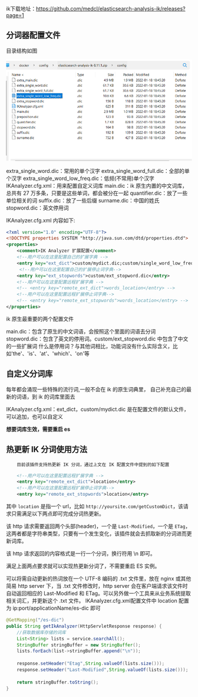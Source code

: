 ik下载地址：https://github.com/medcl/elasticsearch-analysis-ik/releases?page=1
## 分词器配置文件
目录结构如图

![](img/2024-02-28-00-34-39.png)

extra_single_word.dic：常用的单个汉字
extra_single_word_full.dic：全部的单个汉字
extra_single_word_low_freq.dic：低频(不常用)单个汉字
IKAnalyzer.cfg.xml：用来配置自定义词库
main.dic：ik 原生内置的中文词库，总共有 27 万多条，只要是这些单词，都会被分在一起
quantifier.dic：放了一些单位相关的词
suffix.dic：放了一些后缀
surname.dic：中国的姓氏
stopword.dic：英文停用词

IKAnalyzer.cfg.xml 内容如下:
```xml
<?xml version="1.0" encoding="UTF-8"?>
<!DOCTYPE properties SYSTEM "http://java.sun.com/dtd/properties.dtd">
<properties>
	<comment>IK Analyzer 扩展配置</comment>
	<!--用户可以在这里配置自己的扩展字典 -->
	<entry key="ext_dict">custom/mydict.dic;custom/single_word_low_freq.dic</entry>
	 <!--用户可以在这里配置自己的扩展停止词字典-->
	<entry key="ext_stopwords">custom/ext_stopword.dic</entry>
	<!--用户可以在这里配置远程扩展字典 -->
	<!-- <entry key="remote_ext_dict">words_location</entry> -->
	<!--用户可以在这里配置远程扩展停止词字典-->
	<!-- <entry key="remote_ext_stopwords">words_location</entry> -->
</properties>

```
ik 原生最重要的两个配置文件

main.dic：包含了原生的中文词语，会按照这个里面的词语去分词
stopword.dic：包含了英文的停用词。custom/ext_stopword.dic 中包含了中文的一些扩展词
什么是停用词？与其他词相比，功能词没有什么实际含义，比如'the'、'is'、'at'、'which'、'on'等

## 自定义分词库
每年都会涌现一些特殊的流行词,一般不会在 ik 的原生词典里， 自己补充自己的最新的词语，到 ik 的词库里面去

IKAnalyzer.cfg.xml：ext_dict，custom/mydict.dic 是在配置文件的默认文件，可以追加，也可以自定义

**想要词库生效，需要重启 es**

## 热更新 IK 分词使用方法
        目前该插件支持热更新 IK 分词，通过上文在 IK 配置文件中提到的如下配置
```xml
	<!--用户可以在这里配置远程扩展字典 -->
	<entry key="remote_ext_dict">location</entry>
	<!--用户可以在这里配置远程扩展停止词字典-->
	<entry key="remote_ext_stopwords">location</entry>
```
其中 `location` 是指一个 url，比如 `http://yoursite.com/getCustomDict`，该请求只需满足以下两点即可完成分词热更新。

该 http 请求需要返回两个头部(header)，一个是 `Last-Modified`，一个是 `ETag`，这两者都是字符串类型，只要有一个发生变化，该插件就会去抓取新的分词进而更新词库。

该 http 请求返回的内容格式是一行一个分词，换行符用 \n 即可。

满足上面两点要求就可以实现热更新分词了，不需要重启 ES 实例。

可以将需自动更新的热词放在一个 UTF-8 编码的 .txt 文件里，放在 nginx 或其他简易 http server 下，当 .txt 文件修改时，http server 会在客户端请求该文件时自动返回相应的 Last-Modified 和 ETag。可以另外做一个工具来从业务系统提取相关词汇，并更新这个 .txt 文件。
IKAnalyzer.cfg.xml配置文件中 location 配置为 ip:port/applicationName/es-dic 即可

```java
@GetMapping("/es-dic")
public String getIkAnalyzer(HttpServletResponse response) {
    //获取数据库存储的词库
    List<String> lists = service.searchAll();
    StringBuffer stringBuffer = new StringBuffer();
    lists.forEach(list->stringBuffer.append("\n"));

    response.setHeader("Etag",String.valueOf(lists.size()));
    response.setHeader("Last-Modified",String.valueOf(lists.size()));

    return stringBuffer.toString();
}
```

